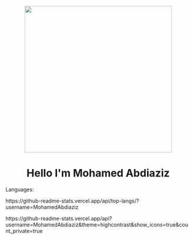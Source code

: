 <p align="center">
  <img width="400" src="https://avatars.githubusercontent.com/u/86708771?s=400&u=47f8dc9f501bddf6029c7016cb9065bce80f471e&v=4"/>    
</p>
<h1 align="center">Hello I'm Mohamed Abdiaziz</h1>

<p>Languages:</p>
<p>https://github-readme-stats.vercel.app/api/top-langs/?username=MohamedAbdiaziz</p>
https://github-readme-stats.vercel.app/api?username=MohamedAbdiaziz&theme=highcontrast&show_icons=true&count_private=true

